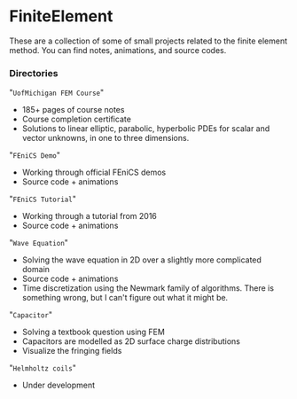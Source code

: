 # FiniteElement

These are a collection of some of small projects related to the finite element method. You can find notes, animations, and source codes.

### Directories

"`UofMichigan FEM Course`"
- 185+ pages of course notes
- Course completion certificate
- Solutions to linear elliptic, parabolic, hyperbolic PDEs for scalar and vector unknowns, in one to three dimensions.

"`FEniCS Demo`"
- Working through official FEniCS demos
- Source code + animations

"`FEniCS Tutorial`"
- Working through a tutorial from 2016
- Source code + animations

"`Wave Equation`"
- Solving the wave equation in 2D over a slightly more complicated domain
- Source code + animations
- Time discretization using the Newmark family of algorithms. There is something wrong, but I can't figure out what it might be.

"`Capacitor`"
- Solving a textbook question using FEM
- Capacitors are modelled as 2D surface charge distributions
- Visualize the fringing fields

"`Helmholtz coils`"
- Under development

